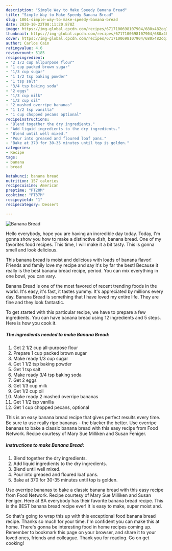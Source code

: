 ```yaml
---
description: "Simple Way to Make Speedy Banana Bread"
title: "Simple Way to Make Speedy Banana Bread"
slug: 1001-simple-way-to-make-speedy-banana-bread
date: 2020-10-22T08:11:20.878Z
image: https://img-global.cpcdn.com/recipes/6717100698107904/680x482cq70/banana-bread-recipe-main-photo.jpg
thumbnail: https://img-global.cpcdn.com/recipes/6717100698107904/680x482cq70/banana-bread-recipe-main-photo.jpg
cover: https://img-global.cpcdn.com/recipes/6717100698107904/680x482cq70/banana-bread-recipe-main-photo.jpg
author: Carlos Cain
ratingvalue: 4.6
reviewcount: 5185
recipeingredient:
- "2 1/2 cup allpurpose flour"
- "1 cup packed brown sugar"
- "1/3 cup sugar"
- "1 1/2 tsp baking powder"
- "1 tsp salt"
- "3/4 tsp baking soda"
- "2 eggs"
- "1/3 cup milk"
- "1/2 cup oil"
- "2 mashed overripe bananas"
- "1 1/2 tsp vanilla"
- "1 cup chopped pecans optional"
recipeinstructions:
- "Blend together the dry ingredients."
- "Add liquid ingredients to the dry ingredients."
- "Blend until well mixed."
- "Pour into greased and floured loaf pans."
- "Bake at 370 for 30-35 minutes until top is golden."
categories:
- Recipe
tags:
- banana
- bread

katakunci: banana bread 
nutrition: 157 calories
recipecuisine: American
preptime: "PT20M"
cooktime: "PT37M"
recipeyield: "1"
recipecategory: Dessert

---
```



![Banana Bread](https://img-global.cpcdn.com/recipes/6717100698107904/680x482cq70/banana-bread-recipe-main-photo.jpg)

Hello everybody, hope you are having an incredible day today. Today, I'm gonna show you how to make a distinctive dish, banana bread. One of my favorites food recipes. This time, I will make it a bit tasty. This is gonna smell and look delicious.

This banana bread is moist and delicious with loads of banana flavor! Friends and family love my recipe and say it&#39;s by far the best! Because it really is the best banana bread recipe, period. You can mix everything in one bowl, you can vary.

Banana Bread is one of the most favored of recent trending foods in the world. It's easy, it's fast, it tastes yummy. It's appreciated by millions every day. Banana Bread is something that I have loved my entire life. They are fine and they look fantastic.


To get started with this particular recipe, we have to prepare a few ingredients. You can have banana bread using 12 ingredients and 5 steps. Here is how you cook it.

<!--inarticleads1-->

##### The ingredients needed to make Banana Bread:

1. Get 2 1/2 cup all-purpose flour
1. Prepare 1 cup packed brown sugar
1. Make ready 1/3 cup sugar
1. Get 1 1/2 tsp baking powder
1. Get 1 tsp salt
1. Make ready 3/4 tsp baking soda
1. Get 2 eggs
1. Get 1/3 cup milk
1. Get 1/2 cup oil
1. Make ready 2 mashed overripe bananas
1. Get 1 1/2 tsp vanilla
1. Get 1 cup chopped pecans, optional


This is an easy banana bread recipe that gives perfect results every time. Be sure to use really ripe bananas - the blacker the better. Use overripe bananas to bake a classic banana bread with this easy recipe from Food Network. Recipe courtesy of Mary Sue Milliken and Susan Feniger. 

<!--inarticleads2-->

##### Instructions to make Banana Bread:

1. Blend together the dry ingredients.
1. Add liquid ingredients to the dry ingredients.
1. Blend until well mixed.
1. Pour into greased and floured loaf pans.
1. Bake at 370 for 30-35 minutes until top is golden.


Use overripe bananas to bake a classic banana bread with this easy recipe from Food Network. Recipe courtesy of Mary Sue Milliken and Susan Feniger. Here at BA everybody has their favorite banana bread recipe. This is the BEST banana bread recipe ever! It is easy to make, super moist and. 

So that's going to wrap this up with this exceptional food banana bread recipe. Thanks so much for your time. I'm confident you can make this at home. There's gonna be interesting food in home recipes coming up. Remember to bookmark this page on your browser, and share it to your loved ones, friends and colleague. Thank you for reading. Go on get cooking!

